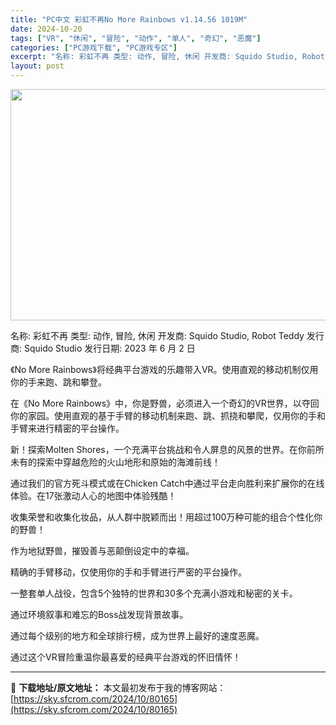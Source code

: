 ```yaml
---
title: "PC中文 彩虹不再No More Rainbows v1.14.56 1019M"
date: 2024-10-20
tags: ["VR", "休闲", "冒险", "动作", "单人", "奇幻", "恶魔"]
categories: ["PC游戏下载", "PC游戏专区"]
excerpt: "名称: 彩虹不再 类型: 动作, 冒险, 休闲 开发商: Squido Studio, Robot Teddy 发行商: Squido Studio 发行日期: 2023 年 6 月 2 日 《No More Rainbows》将经典平台游戏的乐趣带入VR。使用直观的移动机制仅用你的手来跑、跳和攀登&hellip;"
layout: post
---
```


<img class="aligncenter size-full wp-image-80166" src="https://sky.sfcrom.com/wp-content/uploads/2024/10/2024102010100743.webp" alt="" width="660" height="370" />

名称: 彩虹不再
类型: 动作, 冒险, 休闲
开发商: Squido Studio, Robot Teddy
发行商: Squido Studio
发行日期: 2023 年 6 月 2 日

《No More Rainbows》将经典平台游戏的乐趣带入VR。使用直观的移动机制仅用你的手来跑、跳和攀登。

在《No More Rainbows》中，你是野兽，必须进入一个奇幻的VR世界，以夺回你的家园。使用直观的基于手臂的移动机制来跑、跳、抓挠和攀爬，仅用你的手和手臂来进行精密的平台操作。

新！探索Molten Shores，一个充满平台挑战和令人屏息的风景的世界。在你前所未有的探索中穿越危险的火山地形和原始的海滩前线！

通过我们的官方死斗模式或在Chicken Catch中通过平台走向胜利来扩展你的在线体验。在17张激动人心的地图中体验残酷！

收集荣誉和收集化妆品，从人群中脱颖而出！用超过100万种可能的组合个性化你的野兽！

作为地狱野兽，摧毁善与恶颠倒设定中的幸福。

精确的手臂移动，仅使用你的手和手臂进行严密的平台操作。

一整套单人战役，包含5个独特的世界和30多个充满小游戏和秘密的关卡。

通过环境叙事和难忘的Boss战发现背景故事。

通过每个级别的地方和全球排行榜，成为世界上最好的速度恶魔。

通过这个VR冒险重温你最喜爱的经典平台游戏的怀旧情怀！

---
📖 **下载地址/原文地址：** 本文最初发布于我的博客网站：[https://sky.sfcrom.com/2024/10/80165](https://sky.sfcrom.com/2024/10/80165)
